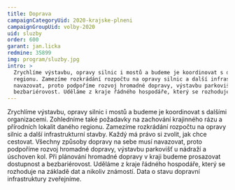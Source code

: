 ```yaml
---
title: Doprava
campaignCategoryUid: 2020-krajske-plneni
campaignGroupUid: volby-2020
uid: sluzby
order: 600
garant: jan.licka
redmine: 35899
img: program/sluzby.jpg
intro: >
  Zrychlíme výstavbu, opravy silnic i mostů a budeme je koordinovat s dalšími organizacemi. Zohledníme také požadavky na zachování krajinného rázu a přírodních lokalit daného
  regionu. Zamezíme rozkrádání rozpočtu na opravy silnic a další infrastrukturní stavby. Každý má právo si zvolit, jak chce cestovat. Všechny způsoby dopravy na sebe musí 
  navazovat, proto podpoříme rozvoj hromadné dopravy, výstavbu parkovišť u nádraží a úschoven kol. Při plánování hromadné dopravy v kraji budeme prosazovat dostupnost a 
  bezbariérovost. Uděláme z kraje řádného hospodáře, který se rozhoduje na základě dat a nikoliv známostí. Data o stavu dopravní infrastruktury zveřejníme.
---
```


Zrychlíme výstavbu, opravy silnic i mostů a budeme je koordinovat s dalšími organizacemi. Zohledníme také požadavky na zachování krajinného rázu a přírodních lokalit daného
regionu. Zamezíme rozkrádání rozpočtu na opravy silnic a další infrastrukturní stavby. Každý má právo si zvolit, jak chce cestovat. Všechny způsoby dopravy na sebe musí 
navazovat, proto podpoříme rozvoj hromadné dopravy, výstavbu parkovišť u nádraží a úschoven kol. Při plánování hromadné dopravy v kraji budeme prosazovat dostupnost a 
bezbariérovost. Uděláme z kraje řádného hospodáře, který se rozhoduje na základě dat a nikoliv známostí. Data o stavu dopravní infrastruktury zveřejníme.
